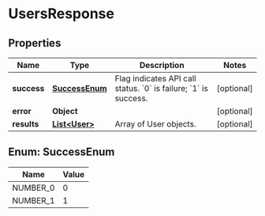 
# UsersResponse

## Properties
Name | Type | Description | Notes
------------ | ------------- | ------------- | -------------
**success** | [**SuccessEnum**](#SuccessEnum) | Flag indicates API call status. &#x60;0&#x60; is failure; &#x60;1&#x60; is success. |  [optional]
**error** | **Object** |  |  [optional]
**results** | [**List&lt;User&gt;**](User.md) | Array of User objects. |  [optional]


<a name="SuccessEnum"></a>
## Enum: SuccessEnum
Name | Value
---- | -----
NUMBER_0 | 0
NUMBER_1 | 1



